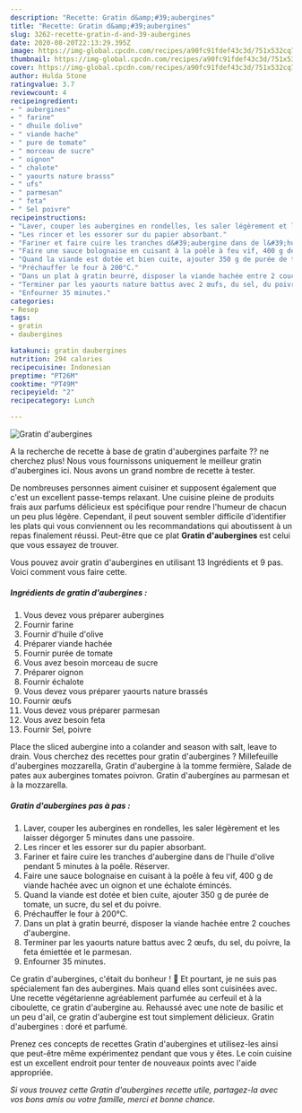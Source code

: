 ```yaml
---
description: "Recette: Gratin d&amp;#39;aubergines"
title: "Recette: Gratin d&amp;#39;aubergines"
slug: 3262-recette-gratin-d-and-39-aubergines
date: 2020-08-20T22:13:29.395Z
image: https://img-global.cpcdn.com/recipes/a90fc91fdef43c3d/751x532cq70/gratin-daubergines-photo-principale-de-la-recette.jpg
thumbnail: https://img-global.cpcdn.com/recipes/a90fc91fdef43c3d/751x532cq70/gratin-daubergines-photo-principale-de-la-recette.jpg
cover: https://img-global.cpcdn.com/recipes/a90fc91fdef43c3d/751x532cq70/gratin-daubergines-photo-principale-de-la-recette.jpg
author: Hulda Stone
ratingvalue: 3.7
reviewcount: 4
recipeingredient:
- " aubergines"
- " farine"
- " dhuile dolive"
- " viande hache"
- " pure de tomate"
- " morceau de sucre"
- " oignon"
- " chalote"
- " yaourts nature brasss"
- " ufs"
- " parmesan"
- " feta"
- " Sel poivre"
recipeinstructions:
- "Laver, couper les aubergines en rondelles, les saler légèrement et les laisser dégorger 5 minutes dans une passoire."
- "Les rincer et les essorer sur du papier absorbant."
- "Fariner et faire cuire les tranches d&#39;aubergine dans de l&#39;huile d&#39;olive pendant 5 minutes à la poêle. Réserver."
- "Faire une sauce bolognaise en cuisant à la poêle à feu vif, 400 g de viande hachée avec un oignon et une échalote émincés."
- "Quand la viande est dotée et bien cuite, ajouter 350 g de purée de tomate, un sucre, du sel et du poivre."
- "Préchauffer le four à 200°C."
- "Dans un plat à gratin beurré, disposer la viande hachée entre 2 couches d&#39;aubergine."
- "Terminer par les yaourts nature battus avec 2 œufs, du sel, du poivre, la feta émiettée et le parmesan."
- "Enfourner 35 minutes."
categories:
- Resep
tags:
- gratin
- daubergines

katakunci: gratin daubergines 
nutrition: 294 calories
recipecuisine: Indonesian
preptime: "PT26M"
cooktime: "PT49M"
recipeyield: "2"
recipecategory: Lunch

---
```



![Gratin d&#39;aubergines](https://img-global.cpcdn.com/recipes/a90fc91fdef43c3d/751x532cq70/gratin-daubergines-photo-principale-de-la-recette.jpg)

A la recherche de recette à base de gratin d&#39;aubergines parfaite ?? ne cherchez plus! Nous vous fournissons uniquement le meilleur gratin d&#39;aubergines ici. Nous avons un grand nombre de recette à tester.

De nombreuses personnes aiment cuisiner et supposent également que c'est un excellent passe-temps relaxant. Une cuisine pleine de produits frais aux parfums délicieux est spécifique pour rendre l'humeur de chacun un peu plus légère. Cependant, il peut souvent sembler difficile d'identifier les plats qui vous conviennent ou les recommandations qui aboutissent à un repas finalement réussi. Peut-être que ce plat <strong> Gratin d&#39;aubergines </strong> est celui que vous essayez de trouver.

<!--inarticleads1-->

Vous pouvez avoir gratin d&#39;aubergines en utilisant 13 Ingrédients et 9 pas. Voici comment vous faire cette.

##### Ingrédients de gratin d&#39;aubergines :

1. Vous devez vous préparer  aubergines
1. Fournir  farine
1. Fournir  d&#39;huile d&#39;olive
1. Préparer  viande hachée
1. Fournir  purée de tomate
1. Vous avez besoin  morceau de sucre
1. Préparer  oignon
1. Fournir  échalote
1. Vous devez vous préparer  yaourts nature brassés
1. Fournir  œufs
1. Vous devez vous préparer  parmesan
1. Vous avez besoin  feta
1. Fournir  Sel, poivre


Place the sliced aubergine into a colander and season with salt, leave to drain. Vous cherchez des recettes pour gratin d&#39;aubergines ? Millefeuille d&#39;aubergines mozzarella, Gratin d&#39;aubergine à la tomme fermière, Salade de pates aux aubergines tomates poivron. Gratin d&#39;aubergines au parmesan et à la mozzarella. 

<!--inarticleads2-->

##### Gratin d&#39;aubergines pas à pas :

1. Laver, couper les aubergines en rondelles, les saler légèrement et les laisser dégorger 5 minutes dans une passoire.
1. Les rincer et les essorer sur du papier absorbant.
1. Fariner et faire cuire les tranches d&#39;aubergine dans de l&#39;huile d&#39;olive pendant 5 minutes à la poêle. Réserver.
1. Faire une sauce bolognaise en cuisant à la poêle à feu vif, 400 g de viande hachée avec un oignon et une échalote émincés.
1. Quand la viande est dotée et bien cuite, ajouter 350 g de purée de tomate, un sucre, du sel et du poivre.
1. Préchauffer le four à 200°C.
1. Dans un plat à gratin beurré, disposer la viande hachée entre 2 couches d&#39;aubergine.
1. Terminer par les yaourts nature battus avec 2 œufs, du sel, du poivre, la feta émiettée et le parmesan.
1. Enfourner 35 minutes.


Ce gratin d&#39;aubergines, c&#39;était du bonheur ! 🙂 Et pourtant, je ne suis pas spécialement fan des aubergines. Mais quand elles sont cuisinées avec. Une recette végétarienne agréablement parfumée au cerfeuil et à la ciboulette, ce gratin d&#39;aubergine au. Rehaussé avec une note de basilic et un peu d&#39;ail, ce gratin d&#39;aubergine est tout simplement délicieux. Gratin d&#39;aubergines : doré et parfumé. 

<!--inarticleads1-->

<p>
Prenez ces concepts de recettes Gratin d&#39;aubergines et utilisez-les ainsi que peut-être même expérimentez pendant que vous y êtes. Le coin cuisine est un excellent endroit pour tenter de nouveaux points avec l'aide appropriée.
</p>

<p>
<i>Si vous trouvez cette Gratin d&#39;aubergines recette utile, partagez-la avec vos bons amis ou votre famille, merci et bonne chance.</i>
</p>
